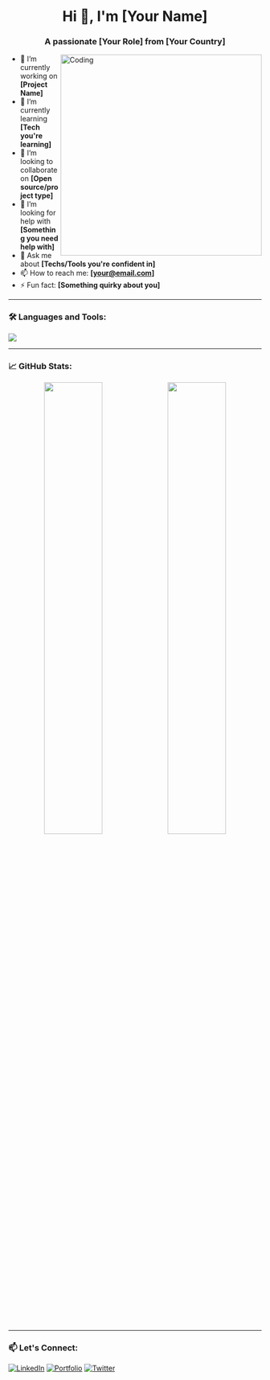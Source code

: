 <h1 align="center">Hi 👋, I'm [Your Name]</h1>
<h3 align="center">A passionate [Your Role] from [Your Country]</h3>

<img align="right" alt="Coding" width="400" src="https://media.giphy.com/media/qgQUggAC3Pfv687qPC/giphy.gif">

- 🔭 I’m currently working on **[Project Name]**
- 🌱 I’m currently learning **[Tech you're learning]**
- 👯 I’m looking to collaborate on **[Open source/project type]**
- 🤝 I’m looking for help with **[Something you need help with]**
- 💬 Ask me about **[Techs/Tools you're confident in]**
- 📫 How to reach me: **[your@email.com]**
- ⚡ Fun fact: **[Something quirky about you]**

---

### 🛠️ Languages and Tools:
<p align="left">
  <img src="https://skillicons.dev/icons?i=js,ts,react,nextjs,nodejs,python,django,html,css,tailwind,git,github,vscode,figma" />
</p>

---

### 📈 GitHub Stats:
<p align="center">
  <img width="48%" src="https://github-readme-stats.vercel.app/api?username=yourusername&show_icons=true&theme=radical" />
  <img width="48%" src="https://github-readme-streak-stats.herokuapp.com/?user=yourusername&theme=radical" />
</p>

---

### 📫 Let's Connect:
[![LinkedIn](https://img.shields.io/badge/LinkedIn-0077B5?style=flat&logo=linkedin)](https://linkedin.com/in/yourprofile)
[![Portfolio](https://img.shields.io/badge/Portfolio-000?style=flat&logo=vercel&logoColor=white)](https://yourportfolio.com)
[![Twitter](https://img.shields.io/badge/Twitter-1DA1F2?style=flat&logo=twitter&logoColor=white)](https://twitter.com/yourhandle)
